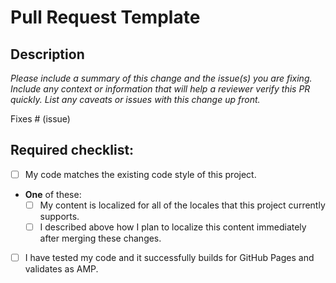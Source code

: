 # Pull Request Template

## Description

_Please include a summary of this change and the issue(s) you are fixing. Include any context or information that will help a reviewer verify this PR quickly. List any caveats or issues with this change up front._

Fixes # (issue)

## Required checklist:

* [ ] My code matches the existing code style of this project.
* **One** of these:
	* [ ] My content is localized for all of the locales that this project currently supports.
	* [ ] I described above how I plan to localize this content immediately after merging these changes.
* [ ] I have tested my code and it successfully builds for GitHub Pages and validates as AMP.
